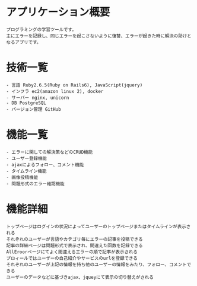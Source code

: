 #   アプリケーション概要
    プログラミングの学習ツールです。
    主にエラーを記録し、同じエラーを起こさないように復讐、エラーが起きた時に解決の助けとなるアプリです。
#   技術一覧
    - 言語 Ruby2.6.5(Ruby on Rails6), JavaScript(jquery)
    - インフラ ec2(amazon linux 2), docker
    - サーバー nginx, unicorn
    - DB PostgreSQL
    - バージョン管理 GitHub
#   機能一覧
    - エラーに関しての解決策などのCRUD機能
    - ユーザー登録機能
    - ajaxによるフォロー、コメント機能
    - タイムライン機能
    - 画像投稿機能
    - 問題形式のエラー確認機能
#   機能詳細
    トップページはログインの状況によってユーザーのトップページまたはタイムラインが表示される
    それぞれのユーザーが言語やカテゴリ毎にエラーの記事を投稿できる
    記事の詳細ページは問題形式で表示され、間違えた回数を記録できる
    AllEroorページにてよく間違えるエラーの順で記事が表示される
    プロィールではユーザーの自己紹介やサービスのurlを登録できる
    それぞれのユーザーが上記の情報を持ち他のユーザーの情報をみたり、フォロー、コメントできる
    ユーザーのデータなどに基づきajax、jqueyにて表示の切り替えがされる

